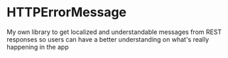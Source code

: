 # HTTPErrorMessage
My own library to get localized and understandable messages from REST responses so users can have a better understanding on what's really happening in the app
